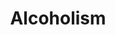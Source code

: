 ---
title: Alcoholism
longTitle: 'Alcoholism'
tags:
- gccommon
narrowerTerm:
- "[[Addiction]]"
relatedTerm:
- "[[Alcohol consumption Alcohol education]]"
use:
- "[[Substance abuse Alcohol abuse Alcohol addiction]]"
---